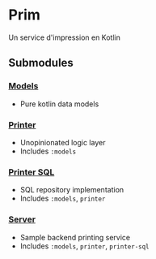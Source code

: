 # Prim

Un service d'impression en Kotlin

## Submodules

### [Models](models#readme)

* Pure kotlin data models

### [Printer](printer#readme)

* Unopinionated logic layer
* Includes `:models`

### [Printer SQL](printer-sql#readme)

* SQL repository implementation
* Includes `:models`, `printer`

### [Server](server#readme)

* Sample backend printing service
* Includes `:models`, `printer`, `printer-sql`